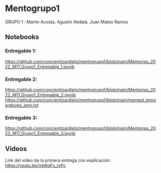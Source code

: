 # Mentogrupo1
GRUPO 1 :
Martín Acosta,
Agustin Abdala, 
Juan Mateo Ramos

## Notebooks
### Entregable 1:
https://github.com/concientizardiplo/mentogrupo1/blob/main/Mentorias_2022_M17_Grupo1_Entregable_1.ipynb
### Entregable 2:
https://github.com/concientizardiplo/mentogrupo1/blob/main/Mentorias_2022_M17_Grupo1_Entregable_2.ipynb
https://github.com/concientizardiplo/mentogrupo1/blob/main/merged_temperatures_smn.txt
### Entregable 3:
https://github.com/concientizardiplo/mentogrupo1/blob/main/Mentorias_2022_M17_Grupo1_Entregable_3.ipynb

## Videos
Link del video de la primera entrega con explicación: https://youtu.be/mbKqFs_tvPc
